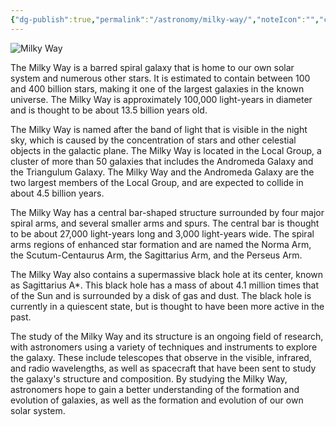 ```yaml
---
{"dg-publish":true,"permalink":"/astronomy/milky-way/","noteIcon":"","created":"2023-11-19T23:18:08.256+05:30"}
---
```


![Milky Way](https://www.eso.org/public/archives/images/thumb700x/potw1439a.jpg)

The Milky Way is a barred spiral galaxy that is home to our own solar system and numerous other stars. It is estimated to contain between 100 and 400 billion stars, making it one of the largest galaxies in the known universe. The Milky Way is approximately 100,000 light-years in diameter and is thought to be about 13.5 billion years old.

The Milky Way is named after the band of light that is visible in the night sky, which is caused by the concentration of stars and other celestial objects in the galactic plane. The Milky Way is located in the Local Group, a cluster of more than 50 galaxies that includes the Andromeda Galaxy and the Triangulum Galaxy. The Milky Way and the Andromeda Galaxy are the two largest members of the Local Group, and are expected to collide in about 4.5 billion years.

The Milky Way has a central bar-shaped structure surrounded by four major spiral arms, and several smaller arms and spurs. The central bar is thought to be about 27,000 light-years long and 3,000 light-years wide. The spiral arms regions of enhanced star formation and are named the Norma Arm, the Scutum-Centaurus Arm, the Sagittarius Arm, and the Perseus Arm.

The Milky Way also contains a supermassive black hole at its center, known as Sagittarius A*. This black hole has a mass of about 4.1 million times that of the Sun and is surrounded by a disk of gas and dust. The black hole is currently in a quiescent state, but is thought to have been more active in the past.

The study of the Milky Way and its structure is an ongoing field of research, with astronomers using a variety of techniques and instruments to explore the galaxy. These include telescopes that observe in the visible, infrared, and radio wavelengths, as well as spacecraft that have been sent to study the galaxy's structure and composition. By studying the Milky Way, astronomers hope to gain a better understanding of the formation and evolution of galaxies, as well as the formation and evolution of our own solar system.